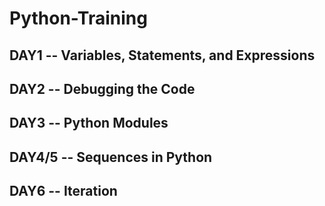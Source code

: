 # Python-Training

## DAY1 -- Variables, Statements, and Expressions

## DAY2 -- Debugging the Code

## DAY3 -- Python Modules

## DAY4/5 -- Sequences in Python

## DAY6 -- Iteration